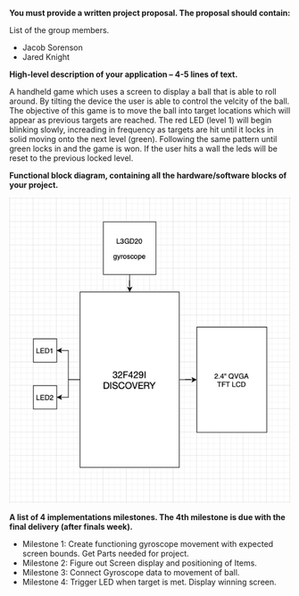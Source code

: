<b>You must provide a written project proposal. The proposal should contain:</b>

List of the group members.
	<ul>
	<li>Jacob Sorenson</li> 
	<li>Jared Knight</li>
	</ul>


<b>High-level description of your application – 4-5 lines of text.</b>

<p>A handheld game which uses a screen to display a ball that is able to roll around. By tilting 
the device the user is able to control the velcity of the ball. The objective of this game is 
to move the ball into target locations which will appear as previous targets are reached. The 
red LED (level 1) will begin blinking slowly, increading in frequency as targets are hit until 
it locks in solid moving onto the next level (green). Following the same pattern until green 
locks in and the game is won. If the user hits a wall the leds will be reset to the previous 
locked level.</p>


<b>Functional block diagram, containing all the hardware/software blocks of your project.</b>

![GitHub Logo](/images/Hardware_Block_DIagram.png)


<b>A list of 4 implementations milestones. The 4th milestone is due with the final delivery (after finals week).</b>
	<ul>
	<li>Milestone 1: Create functioning gyroscope movement with expected screen bounds. Get Parts needed for project.</li>
	<li>Milestone 2: Figure out Screen display and positioning of Items.</li>
	<li>Milestone 3: Connect Gyroscope data to movement of ball.</li>
	<li>Milestone 4: Trigger LED when target is met. Display winning screen.</li>
	</ul>

